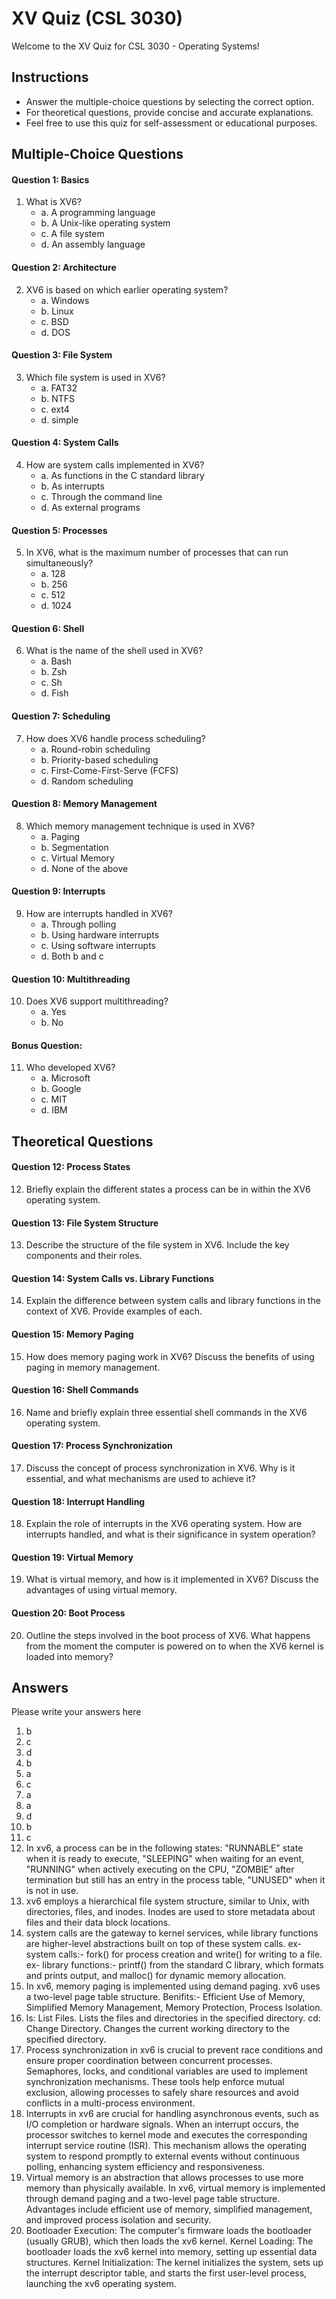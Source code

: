 # XV Quiz (CSL 3030)

Welcome to the XV Quiz for CSL 3030 - Operating Systems!



## Instructions
- Answer the multiple-choice questions by selecting the correct option.
- For theoretical questions, provide concise and accurate explanations.
- Feel free to use this quiz for self-assessment or educational purposes.

## Multiple-Choice Questions

#### Question 1: Basics
1. What is XV6?
   - a. A programming language
   - b. A Unix-like operating system
   - c. A file system
   - d. An assembly language

#### Question 2: Architecture
2. XV6 is based on which earlier operating system?
   - a. Windows
   - b. Linux
   - c. BSD
   - d. DOS

#### Question 3: File System
3. Which file system is used in XV6?
   - a. FAT32
   - b. NTFS
   - c. ext4
   - d. simple

#### Question 4: System Calls
4. How are system calls implemented in XV6?
   - a. As functions in the C standard library
   - b. As interrupts
   - c. Through the command line
   - d. As external programs

#### Question 5: Processes
5. In XV6, what is the maximum number of processes that can run simultaneously?
   - a. 128
   - b. 256
   - c. 512
   - d. 1024

#### Question 6: Shell
6. What is the name of the shell used in XV6?
   - a. Bash
   - b. Zsh
   - c. Sh
   - d. Fish

#### Question 7: Scheduling
7. How does XV6 handle process scheduling?
   - a. Round-robin scheduling
   - b. Priority-based scheduling
   - c. First-Come-First-Serve (FCFS)
   - d. Random scheduling

#### Question 8: Memory Management
8. Which memory management technique is used in XV6?
   - a. Paging
   - b. Segmentation
   - c. Virtual Memory
   - d. None of the above

#### Question 9: Interrupts
9. How are interrupts handled in XV6?
   - a. Through polling
   - b. Using hardware interrupts
   - c. Using software interrupts
   - d. Both b and c

#### Question 10: Multithreading
10. Does XV6 support multithreading?
    - a. Yes
    - b. No

#### Bonus Question:
11. Who developed XV6?
    - a. Microsoft
    - b. Google
    - c. MIT
    - d. IBM

## Theoretical Questions

#### Question 12: Process States
12. Briefly explain the different states a process can be in within the XV6 operating system.

#### Question 13: File System Structure
13. Describe the structure of the file system in XV6. Include the key components and their roles.

#### Question 14: System Calls vs. Library Functions
14. Explain the difference between system calls and library functions in the context of XV6. Provide examples of each.

#### Question 15: Memory Paging
15. How does memory paging work in XV6? Discuss the benefits of using paging in memory management.

#### Question 16: Shell Commands
16. Name and briefly explain three essential shell commands in the XV6 operating system.

#### Question 17: Process Synchronization
17. Discuss the concept of process synchronization in XV6. Why is it essential, and what mechanisms are used to achieve it?

#### Question 18: Interrupt Handling
18. Explain the role of interrupts in the XV6 operating system. How are interrupts handled, and what is their significance in system operation?

#### Question 19: Virtual Memory
19. What is virtual memory, and how is it implemented in XV6? Discuss the advantages of using virtual memory.

#### Question 20: Boot Process
20. Outline the steps involved in the boot process of XV6. What happens from the moment the computer is powered on to when the XV6 kernel is loaded into memory?

## Answers
Please write your answers here
1) b
2) c
3) d
4) b
5) a
6) c
7) a
8) a
9) d
10) b
11) c
12) In xv6, a process can be in the following states:
    "RUNNABLE" state when it is ready to execute,
    "SLEEPING" when waiting for an event,
    "RUNNING" when actively executing on the CPU,
    "ZOMBIE" after termination but still has an entry in the process table,
    "UNUSED" when it is not in use.
13) xv6 employs a hierarchical file system structure, similar to Unix, with directories, files, and inodes. Inodes are used to store metadata about files and their data block locations.
14) system calls are the gateway to kernel services, while library functions are higher-level abstractions built on top of these system calls.
    ex- system calls:- fork() for process creation and write() for writing to a file.
    ex- library functions:- printf() from the standard C library, which formats and prints output, and malloc() for dynamic memory allocation.
15) In xv6, memory paging is implemented using demand paging. xv6 uses a two-level page table structure.
    Benifits:- Efficient Use of Memory, Simplified Memory Management, Memory Protection, Process Isolation.
16) ls: List Files. Lists the files and directories in the specified directory.
    cd: Change Directory. Changes the current working directory to the specified directory.
17) Process synchronization in xv6 is crucial to prevent race conditions and ensure proper coordination between concurrent processes. Semaphores, locks, and conditional variables are used to implement synchronization mechanisms. These tools help enforce mutual exclusion, allowing processes to safely share resources and avoid conflicts in a multi-process environment.
18) Interrupts in xv6 are crucial for handling asynchronous events, such as I/O completion or hardware signals. When an interrupt occurs, the processor switches to kernel mode and executes the corresponding interrupt service routine (ISR). This mechanism allows the operating system to respond promptly to external events without continuous polling, enhancing system efficiency and responsiveness.
19) Virtual memory is an abstraction that allows processes to use more memory than physically available. In xv6, virtual memory is implemented through demand paging and a two-level page table structure. Advantages include efficient use of memory, simplified management, and improved process isolation and security.
20) Bootloader Execution:
    The computer's firmware loads the bootloader (usually GRUB), which then loads the xv6 kernel.
    Kernel Loading:
    The bootloader loads the xv6 kernel into memory, setting up essential data structures.
    Kernel Initialization:
    The kernel initializes the system, sets up the interrupt descriptor table, and starts the first user-level process, launching the xv6 operating system.
